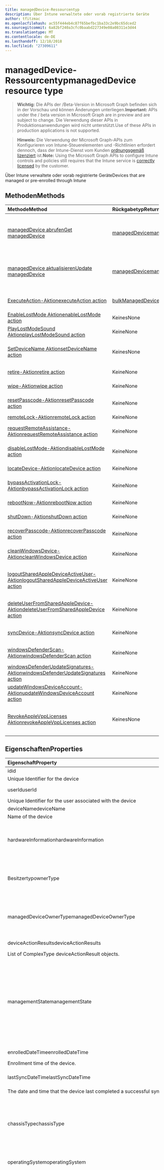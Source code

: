 ```yaml
---
title: managedDevice-Ressourcentyp
description: Über Intune verwaltete oder vorab registrierte Geräte
author: tfitzmac
ms.openlocfilehash: ac55f444eb4c87f65befbc1ba33c2e9bc65dced2
ms.sourcegitcommit: 6a82bf240a3cfc0baabd227349e08a08311e3d44
ms.translationtype: MT
ms.contentlocale: de-DE
ms.lasthandoff: 12/18/2018
ms.locfileid: "27309611"
---
```

# <a name="manageddevice-resource-type"></a><span data-ttu-id="a4b94-103">managedDevice-Ressourcentyp</span><span class="sxs-lookup"><span data-stu-id="a4b94-103">managedDevice resource type</span></span>

> <span data-ttu-id="a4b94-104">**Wichtig:** Die APIs der /Beta-Version in Microsoft Graph befinden sich in der Vorschau und können Änderungen unterliegen.</span><span class="sxs-lookup"><span data-stu-id="a4b94-104">**Important:** APIs under the / beta version in Microsoft Graph are in preview and are subject to change.</span></span> <span data-ttu-id="a4b94-105">Die Verwendung dieser APIs in Produktionsanwendungen wird nicht unterstützt.</span><span class="sxs-lookup"><span data-stu-id="a4b94-105">Use of these APIs in production applications is not supported.</span></span>

> <span data-ttu-id="a4b94-106">**Hinweis:** Die Verwendung der Microsoft Graph-APIs zum Konfigurieren von Intune-Steuerelementen und -Richtlinien erfordert dennoch, dass der Intune-Dienst vom Kunden [ordnungsgemäß lizenziert](https://go.microsoft.com/fwlink/?linkid=839381) ist.</span><span class="sxs-lookup"><span data-stu-id="a4b94-106">**Note:** Using the Microsoft Graph APIs to configure Intune controls and policies still requires that the Intune service is [correctly licensed](https://go.microsoft.com/fwlink/?linkid=839381) by the customer.</span></span>

<span data-ttu-id="a4b94-107">Über Intune verwaltete oder vorab registrierte Geräte</span><span class="sxs-lookup"><span data-stu-id="a4b94-107">Devices that are managed or pre-enrolled through Intune</span></span>
## <a name="methods"></a><span data-ttu-id="a4b94-108">Methoden</span><span class="sxs-lookup"><span data-stu-id="a4b94-108">Methods</span></span>
|<span data-ttu-id="a4b94-109">Methode</span><span class="sxs-lookup"><span data-stu-id="a4b94-109">Method</span></span>|<span data-ttu-id="a4b94-110">Rückgabetyp</span><span class="sxs-lookup"><span data-stu-id="a4b94-110">Return Type</span></span>|<span data-ttu-id="a4b94-111">Beschreibung</span><span class="sxs-lookup"><span data-stu-id="a4b94-111">Description</span></span>|
|:---|:---|:---|
|[<span data-ttu-id="a4b94-112">managedDevice abrufen</span><span class="sxs-lookup"><span data-stu-id="a4b94-112">Get managedDevice</span></span>](../api/intune-devices-manageddevice-get.md)|[<span data-ttu-id="a4b94-113">managedDevice</span><span class="sxs-lookup"><span data-stu-id="a4b94-113">managedDevice</span></span>](../resources/intune-devices-manageddevice.md)|<span data-ttu-id="a4b94-114">Lesen von Eigenschaften und Beziehungen des [managedDevice](../resources/intune-devices-manageddevice.md)-Objekts.</span><span class="sxs-lookup"><span data-stu-id="a4b94-114">Read properties and relationships of the [managedDevice](../resources/intune-devices-manageddevice.md) object.</span></span>|
|[<span data-ttu-id="a4b94-115">managedDevice aktualisieren</span><span class="sxs-lookup"><span data-stu-id="a4b94-115">Update managedDevice</span></span>](../api/intune-devices-manageddevice-update.md)|[<span data-ttu-id="a4b94-116">managedDevice</span><span class="sxs-lookup"><span data-stu-id="a4b94-116">managedDevice</span></span>](../resources/intune-devices-manageddevice.md)|<span data-ttu-id="a4b94-117">Aktualisieren der Eigenschaften eines [managedDeviceOverview](../resources/intune-devices-manageddevice.md)-Objekts.</span><span class="sxs-lookup"><span data-stu-id="a4b94-117">Update the properties of a [managedDevice](../resources/intune-devices-manageddevice.md) object.</span></span>|
|[<span data-ttu-id="a4b94-118">ExecuteAction-Aktion</span><span class="sxs-lookup"><span data-stu-id="a4b94-118">executeAction action</span></span>](../api/intune-devices-manageddevice-executeaction.md)|[<span data-ttu-id="a4b94-119">bulkManagedDeviceActionResult</span><span class="sxs-lookup"><span data-stu-id="a4b94-119">bulkManagedDeviceActionResult</span></span>](../resources/intune-devices-bulkmanageddeviceactionresult.md)|<span data-ttu-id="a4b94-120">Noch nicht dokumentiert</span><span class="sxs-lookup"><span data-stu-id="a4b94-120">Not yet documented</span></span>|
|[<span data-ttu-id="a4b94-121">EnableLostMode Aktion</span><span class="sxs-lookup"><span data-stu-id="a4b94-121">enableLostMode action</span></span>](../api/intune-devices-manageddevice-enablelostmode.md)|<span data-ttu-id="a4b94-122">Keines</span><span class="sxs-lookup"><span data-stu-id="a4b94-122">None</span></span>|<span data-ttu-id="a4b94-123">Verloren-Modus aktivieren</span><span class="sxs-lookup"><span data-stu-id="a4b94-123">Enable lost mode</span></span>|
|[<span data-ttu-id="a4b94-124">PlayLostModeSound Aktion</span><span class="sxs-lookup"><span data-stu-id="a4b94-124">playLostModeSound action</span></span>](../api/intune-devices-manageddevice-playlostmodesound.md)|<span data-ttu-id="a4b94-125">Keine</span><span class="sxs-lookup"><span data-stu-id="a4b94-125">None</span></span>|<span data-ttu-id="a4b94-126">Remotesperre</span><span class="sxs-lookup"><span data-stu-id="a4b94-126">Remote lock</span></span>|
|[<span data-ttu-id="a4b94-127">SetDeviceName Aktion</span><span class="sxs-lookup"><span data-stu-id="a4b94-127">setDeviceName action</span></span>](../api/intune-devices-manageddevice-setdevicename.md)|<span data-ttu-id="a4b94-128">Keines</span><span class="sxs-lookup"><span data-stu-id="a4b94-128">None</span></span>|<span data-ttu-id="a4b94-129">Festlegen Sie Name des Aufnahmegeräts des Geräts.</span><span class="sxs-lookup"><span data-stu-id="a4b94-129">Set device name of the device.</span></span>|
|[<span data-ttu-id="a4b94-130">retire-Aktion</span><span class="sxs-lookup"><span data-stu-id="a4b94-130">retire action</span></span>](../api/intune-devices-manageddevice-retire.md)|<span data-ttu-id="a4b94-131">Keine</span><span class="sxs-lookup"><span data-stu-id="a4b94-131">None</span></span>|<span data-ttu-id="a4b94-132">Zurückziehen eines Geräts</span><span class="sxs-lookup"><span data-stu-id="a4b94-132">Retire a device</span></span>|
|[<span data-ttu-id="a4b94-133">wipe-Aktion</span><span class="sxs-lookup"><span data-stu-id="a4b94-133">wipe action</span></span>](../api/intune-devices-manageddevice-wipe.md)|<span data-ttu-id="a4b94-134">Keine</span><span class="sxs-lookup"><span data-stu-id="a4b94-134">None</span></span>|<span data-ttu-id="a4b94-135">Zurücksetzen eines Geräts</span><span class="sxs-lookup"><span data-stu-id="a4b94-135">Wipe a device</span></span>|
|[<span data-ttu-id="a4b94-136">resetPasscode-Aktion</span><span class="sxs-lookup"><span data-stu-id="a4b94-136">resetPasscode action</span></span>](../api/intune-devices-manageddevice-resetpasscode.md)|<span data-ttu-id="a4b94-137">Keine</span><span class="sxs-lookup"><span data-stu-id="a4b94-137">None</span></span>|<span data-ttu-id="a4b94-138">Kennung zurücksetzen</span><span class="sxs-lookup"><span data-stu-id="a4b94-138">Reset passcode</span></span>|
|[<span data-ttu-id="a4b94-139">remoteLock-Aktion</span><span class="sxs-lookup"><span data-stu-id="a4b94-139">remoteLock action</span></span>](../api/intune-devices-manageddevice-remotelock.md)|<span data-ttu-id="a4b94-140">Keine</span><span class="sxs-lookup"><span data-stu-id="a4b94-140">None</span></span>|<span data-ttu-id="a4b94-141">Remotesperre</span><span class="sxs-lookup"><span data-stu-id="a4b94-141">Remote lock</span></span>|
|[<span data-ttu-id="a4b94-142">requestRemoteAssistance-Aktion</span><span class="sxs-lookup"><span data-stu-id="a4b94-142">requestRemoteAssistance action</span></span>](../api/intune-devices-manageddevice-requestremoteassistance.md)|<span data-ttu-id="a4b94-143">Keine</span><span class="sxs-lookup"><span data-stu-id="a4b94-143">None</span></span>|<span data-ttu-id="a4b94-144">Remoteunterstützung anfordern</span><span class="sxs-lookup"><span data-stu-id="a4b94-144">Request remote assistance</span></span>|
|[<span data-ttu-id="a4b94-145">disableLostMode-Aktion</span><span class="sxs-lookup"><span data-stu-id="a4b94-145">disableLostMode action</span></span>](../api/intune-devices-manageddevice-disablelostmode.md)|<span data-ttu-id="a4b94-146">Keine</span><span class="sxs-lookup"><span data-stu-id="a4b94-146">None</span></span>|<span data-ttu-id="a4b94-147">Modus für verlorene Geräte deaktivieren</span><span class="sxs-lookup"><span data-stu-id="a4b94-147">Disable lost mode</span></span>|
|[<span data-ttu-id="a4b94-148">locateDevice-Aktion</span><span class="sxs-lookup"><span data-stu-id="a4b94-148">locateDevice action</span></span>](../api/intune-devices-manageddevice-locatedevice.md)|<span data-ttu-id="a4b94-149">Keine</span><span class="sxs-lookup"><span data-stu-id="a4b94-149">None</span></span>|<span data-ttu-id="a4b94-150">Suchen eines Geräts</span><span class="sxs-lookup"><span data-stu-id="a4b94-150">Locate a device</span></span>|
|[<span data-ttu-id="a4b94-151">bypassActivationLock-Aktion</span><span class="sxs-lookup"><span data-stu-id="a4b94-151">bypassActivationLock action</span></span>](../api/intune-devices-manageddevice-bypassactivationlock.md)|<span data-ttu-id="a4b94-152">Keine</span><span class="sxs-lookup"><span data-stu-id="a4b94-152">None</span></span>|<span data-ttu-id="a4b94-153">Aktivierungssperre umgehen</span><span class="sxs-lookup"><span data-stu-id="a4b94-153">Bypass activation lock</span></span>|
|[<span data-ttu-id="a4b94-154">rebootNow-Aktion</span><span class="sxs-lookup"><span data-stu-id="a4b94-154">rebootNow action</span></span>](../api/intune-devices-manageddevice-rebootnow.md)|<span data-ttu-id="a4b94-155">Keine</span><span class="sxs-lookup"><span data-stu-id="a4b94-155">None</span></span>|<span data-ttu-id="a4b94-156">Gerät neu starten</span><span class="sxs-lookup"><span data-stu-id="a4b94-156">Reboot device</span></span>|
|[<span data-ttu-id="a4b94-157">shutDown-Aktion</span><span class="sxs-lookup"><span data-stu-id="a4b94-157">shutDown action</span></span>](../api/intune-devices-manageddevice-shutdown.md)|<span data-ttu-id="a4b94-158">Keine</span><span class="sxs-lookup"><span data-stu-id="a4b94-158">None</span></span>|<span data-ttu-id="a4b94-159">Gerät abschalten</span><span class="sxs-lookup"><span data-stu-id="a4b94-159">Shut down device</span></span>|
|[<span data-ttu-id="a4b94-160">recoverPasscode-Aktion</span><span class="sxs-lookup"><span data-stu-id="a4b94-160">recoverPasscode action</span></span>](../api/intune-devices-manageddevice-recoverpasscode.md)|<span data-ttu-id="a4b94-161">Keine</span><span class="sxs-lookup"><span data-stu-id="a4b94-161">None</span></span>|<span data-ttu-id="a4b94-162">Kennung wiederherstellen</span><span class="sxs-lookup"><span data-stu-id="a4b94-162">Recover passcode</span></span>|
|[<span data-ttu-id="a4b94-163">cleanWindowsDevice-Aktion</span><span class="sxs-lookup"><span data-stu-id="a4b94-163">cleanWindowsDevice action</span></span>](../api/intune-devices-manageddevice-cleanwindowsdevice.md)|<span data-ttu-id="a4b94-164">Keine</span><span class="sxs-lookup"><span data-stu-id="a4b94-164">None</span></span>|<span data-ttu-id="a4b94-165">Windows-Gerät bereinigen</span><span class="sxs-lookup"><span data-stu-id="a4b94-165">Clean Windows device</span></span>|
|[<span data-ttu-id="a4b94-166">logoutSharedAppleDeviceActiveUser-Aktion</span><span class="sxs-lookup"><span data-stu-id="a4b94-166">logoutSharedAppleDeviceActiveUser action</span></span>](../api/intune-devices-manageddevice-logoutsharedappledeviceactiveuser.md)|<span data-ttu-id="a4b94-167">Keine</span><span class="sxs-lookup"><span data-stu-id="a4b94-167">None</span></span>|<span data-ttu-id="a4b94-168">Aktiven Benutzer von freigegebenem Apple-Gerät abmelden</span><span class="sxs-lookup"><span data-stu-id="a4b94-168">Logout shared Apple device active user</span></span>|
|[<span data-ttu-id="a4b94-169">deleteUserFromSharedAppleDevice-Aktion</span><span class="sxs-lookup"><span data-stu-id="a4b94-169">deleteUserFromSharedAppleDevice action</span></span>](../api/intune-devices-manageddevice-deleteuserfromsharedappledevice.md)|<span data-ttu-id="a4b94-170">Keine</span><span class="sxs-lookup"><span data-stu-id="a4b94-170">None</span></span>|<span data-ttu-id="a4b94-171">Benutzer von freigegebenem Apple-Gerät löschen</span><span class="sxs-lookup"><span data-stu-id="a4b94-171">Delete user from shared Apple device</span></span>|
|[<span data-ttu-id="a4b94-172">syncDevice-Aktion</span><span class="sxs-lookup"><span data-stu-id="a4b94-172">syncDevice action</span></span>](../api/intune-devices-manageddevice-syncdevice.md)|<span data-ttu-id="a4b94-173">Keine</span><span class="sxs-lookup"><span data-stu-id="a4b94-173">None</span></span>|<span data-ttu-id="a4b94-174">Noch nicht dokumentiert.</span><span class="sxs-lookup"><span data-stu-id="a4b94-174">Not yet documented</span></span>|
|[<span data-ttu-id="a4b94-175">windowsDefenderScan-Aktion</span><span class="sxs-lookup"><span data-stu-id="a4b94-175">windowsDefenderScan action</span></span>](../api/intune-devices-manageddevice-windowsdefenderscan.md)|<span data-ttu-id="a4b94-176">Keine</span><span class="sxs-lookup"><span data-stu-id="a4b94-176">None</span></span>|<span data-ttu-id="a4b94-177">Noch nicht dokumentiert.</span><span class="sxs-lookup"><span data-stu-id="a4b94-177">Not yet documented</span></span>|
|[<span data-ttu-id="a4b94-178">windowsDefenderUpdateSignatures-Aktion</span><span class="sxs-lookup"><span data-stu-id="a4b94-178">windowsDefenderUpdateSignatures action</span></span>](../api/intune-devices-manageddevice-windowsdefenderupdatesignatures.md)|<span data-ttu-id="a4b94-179">Keine</span><span class="sxs-lookup"><span data-stu-id="a4b94-179">None</span></span>|<span data-ttu-id="a4b94-180">Noch nicht dokumentiert.</span><span class="sxs-lookup"><span data-stu-id="a4b94-180">Not yet documented</span></span>|
|[<span data-ttu-id="a4b94-181">updateWindowsDeviceAccount-Aktion</span><span class="sxs-lookup"><span data-stu-id="a4b94-181">updateWindowsDeviceAccount action</span></span>](../api/intune-devices-manageddevice-updatewindowsdeviceaccount.md)|<span data-ttu-id="a4b94-182">Keine</span><span class="sxs-lookup"><span data-stu-id="a4b94-182">None</span></span>|<span data-ttu-id="a4b94-183">Noch nicht dokumentiert</span><span class="sxs-lookup"><span data-stu-id="a4b94-183">Not yet documented</span></span>|
|[<span data-ttu-id="a4b94-184">RevokeAppleVppLicenses Aktion</span><span class="sxs-lookup"><span data-stu-id="a4b94-184">revokeAppleVppLicenses action</span></span>](../api/intune-devices-manageddevice-revokeapplevpplicenses.md)|<span data-ttu-id="a4b94-185">Keines</span><span class="sxs-lookup"><span data-stu-id="a4b94-185">None</span></span>|<span data-ttu-id="a4b94-186">Alle Apple Vpp Lizenzen für ein Gerät widerrufen</span><span class="sxs-lookup"><span data-stu-id="a4b94-186">Revoke all Apple Vpp licenses for a device</span></span>|

## <a name="properties"></a><span data-ttu-id="a4b94-187">Eigenschaften</span><span class="sxs-lookup"><span data-stu-id="a4b94-187">Properties</span></span>
|<span data-ttu-id="a4b94-188">Eigenschaft</span><span class="sxs-lookup"><span data-stu-id="a4b94-188">Property</span></span>|<span data-ttu-id="a4b94-189">Typ</span><span class="sxs-lookup"><span data-stu-id="a4b94-189">Type</span></span>|<span data-ttu-id="a4b94-190">Beschreibung</span><span class="sxs-lookup"><span data-stu-id="a4b94-190">Description</span></span>|
|:---|:---|:---|
|<span data-ttu-id="a4b94-191">id</span><span class="sxs-lookup"><span data-stu-id="a4b94-191">id</span></span>|<span data-ttu-id="a4b94-192">String</span><span class="sxs-lookup"><span data-stu-id="a4b94-192">String</span></span>|<span data-ttu-id="a4b94-193">Eindeutiger Bezeichner für das Gerät.
</span><span class="sxs-lookup"><span data-stu-id="a4b94-193">Unique Identifier for the device</span></span>|
|<span data-ttu-id="a4b94-194">userId</span><span class="sxs-lookup"><span data-stu-id="a4b94-194">userId</span></span>|<span data-ttu-id="a4b94-195">String</span><span class="sxs-lookup"><span data-stu-id="a4b94-195">String</span></span>|<span data-ttu-id="a4b94-196">Eindeutiger Bezeichner des Benutzers, der dem Gerät zugeordnet ist.
</span><span class="sxs-lookup"><span data-stu-id="a4b94-196">Unique Identifier for the user associated with the device</span></span>|
|<span data-ttu-id="a4b94-197">deviceName</span><span class="sxs-lookup"><span data-stu-id="a4b94-197">deviceName</span></span>|<span data-ttu-id="a4b94-198">String</span><span class="sxs-lookup"><span data-stu-id="a4b94-198">String</span></span>|<span data-ttu-id="a4b94-199">Name des Geräts.
</span><span class="sxs-lookup"><span data-stu-id="a4b94-199">Name of the device</span></span>|
|<span data-ttu-id="a4b94-200">hardwareInformation</span><span class="sxs-lookup"><span data-stu-id="a4b94-200">hardwareInformation</span></span>|[<span data-ttu-id="a4b94-201">hardwareInformation</span><span class="sxs-lookup"><span data-stu-id="a4b94-201">hardwareInformation</span></span>](../resources/intune-devices-hardwareinformation.md)|<span data-ttu-id="a4b94-202">Die Hardward Details für das Gerät.</span><span class="sxs-lookup"><span data-stu-id="a4b94-202">The hardward details for the device.</span></span>  <span data-ttu-id="a4b94-203">Enthält Informationen, wie Speicherplatz, Hersteller, Seriennummer.</span><span class="sxs-lookup"><span data-stu-id="a4b94-203">Includes information such as storage space, manufacturer, serial number, etc.</span></span>|
|<span data-ttu-id="a4b94-204">Besitzertyp</span><span class="sxs-lookup"><span data-stu-id="a4b94-204">ownerType</span></span>|[<span data-ttu-id="a4b94-205">Besitzertyp</span><span class="sxs-lookup"><span data-stu-id="a4b94-205">ownerType</span></span>](../resources/intune-devices-ownertype.md)|<span data-ttu-id="a4b94-206">Besitz des Geräts.</span><span class="sxs-lookup"><span data-stu-id="a4b94-206">Ownership of the device.</span></span> <span data-ttu-id="a4b94-207">'Company' oder 'Privat' kann sein.</span><span class="sxs-lookup"><span data-stu-id="a4b94-207">Can be 'company' or 'personal'.</span></span> <span data-ttu-id="a4b94-208">Mögliche Werte sind: `unknown`, `company` und `personal`.</span><span class="sxs-lookup"><span data-stu-id="a4b94-208">Possible values are: `unknown`, `company`, `personal`.</span></span>|
|<span data-ttu-id="a4b94-209">managedDeviceOwnerType</span><span class="sxs-lookup"><span data-stu-id="a4b94-209">managedDeviceOwnerType</span></span>|[<span data-ttu-id="a4b94-210">managedDeviceOwnerType</span><span class="sxs-lookup"><span data-stu-id="a4b94-210">managedDeviceOwnerType</span></span>](../resources/intune-devices-manageddeviceownertype.md)|<span data-ttu-id="a4b94-211">Besitz des Geräts.</span><span class="sxs-lookup"><span data-stu-id="a4b94-211">Ownership of the device.</span></span> <span data-ttu-id="a4b94-212">'Company' oder 'Privat' kann sein.</span><span class="sxs-lookup"><span data-stu-id="a4b94-212">Can be 'company' or 'personal'.</span></span> <span data-ttu-id="a4b94-213">Mögliche Werte sind: `unknown`, `company` und `personal`.</span><span class="sxs-lookup"><span data-stu-id="a4b94-213">Possible values are: `unknown`, `company`, `personal`.</span></span>|
|<span data-ttu-id="a4b94-214">deviceActionResults</span><span class="sxs-lookup"><span data-stu-id="a4b94-214">deviceActionResults</span></span>|<span data-ttu-id="a4b94-215">Collection von Objekten des Typs [deviceActionResult](../resources/intune-devices-deviceactionresult.md)</span><span class="sxs-lookup"><span data-stu-id="a4b94-215">[deviceActionResult](../resources/intune-devices-deviceactionresult.md) collection</span></span>|<span data-ttu-id="a4b94-216">Liste von Objekten des Typs „ComplexType deviceActionResult“.
</span><span class="sxs-lookup"><span data-stu-id="a4b94-216">List of ComplexType deviceActionResult objects.</span></span>|
|<span data-ttu-id="a4b94-217">managementState</span><span class="sxs-lookup"><span data-stu-id="a4b94-217">managementState</span></span>|[<span data-ttu-id="a4b94-218">managementState</span><span class="sxs-lookup"><span data-stu-id="a4b94-218">managementState</span></span>](../resources/intune-devices-managementstate.md)|<span data-ttu-id="a4b94-219">Verwaltungsstatus des Geräts.</span><span class="sxs-lookup"><span data-stu-id="a4b94-219">Management state of the device.</span></span> <span data-ttu-id="a4b94-220">Mögliche Werte sind: `managed`, `retirePending`, `retireFailed`, `wipePending`, `wipeFailed`, `unhealthy`, `deletePending`, `retireIssued`, `wipeIssued`, `wipeCanceled`, `retireCanceled` und `discovered`.</span><span class="sxs-lookup"><span data-stu-id="a4b94-220">Possible values are: `managed`, `retirePending`, `retireFailed`, `wipePending`, `wipeFailed`, `unhealthy`, `deletePending`, `retireIssued`, `wipeIssued`, `wipeCanceled`, `retireCanceled`, `discovered`.</span></span>|
|<span data-ttu-id="a4b94-221">enrolledDateTime</span><span class="sxs-lookup"><span data-stu-id="a4b94-221">enrolledDateTime</span></span>|<span data-ttu-id="a4b94-222">DateTimeOffset</span><span class="sxs-lookup"><span data-stu-id="a4b94-222">DateTimeOffset</span></span>|<span data-ttu-id="a4b94-223">Datum und Uhrzeit der Geräteregistrierung.
</span><span class="sxs-lookup"><span data-stu-id="a4b94-223">Enrollment time of the device.</span></span>|
|<span data-ttu-id="a4b94-224">lastSyncDateTime</span><span class="sxs-lookup"><span data-stu-id="a4b94-224">lastSyncDateTime</span></span>|<span data-ttu-id="a4b94-225">DateTimeOffset</span><span class="sxs-lookup"><span data-stu-id="a4b94-225">DateTimeOffset</span></span>|<span data-ttu-id="a4b94-226">Datum und Uhrzeit der letzten erfolgreichen Synchronisierung des Geräts mit Intune.
</span><span class="sxs-lookup"><span data-stu-id="a4b94-226">The date and time that the device last completed a successful sync with Intune.</span></span>|
|<span data-ttu-id="a4b94-227">chassisType</span><span class="sxs-lookup"><span data-stu-id="a4b94-227">chassisType</span></span>|[<span data-ttu-id="a4b94-228">chassisType</span><span class="sxs-lookup"><span data-stu-id="a4b94-228">chassisType</span></span>](../resources/intune-devices-chassistype.md)|<span data-ttu-id="a4b94-229">Chassistyp des Geräts.</span><span class="sxs-lookup"><span data-stu-id="a4b94-229">Chassis type of the device.</span></span> <span data-ttu-id="a4b94-230">Mögliche Werte: `unknown`, `desktop`, `laptop`, `worksWorkstation`, `enterpriseServer`, `phone`, `tablet`, `mobileOther`, `mobileUnknown`.</span><span class="sxs-lookup"><span data-stu-id="a4b94-230">Possible values are: `unknown`, `desktop`, `laptop`, `worksWorkstation`, `enterpriseServer`, `phone`, `tablet`, `mobileOther`, `mobileUnknown`.</span></span>|
|<span data-ttu-id="a4b94-231">operatingSystem</span><span class="sxs-lookup"><span data-stu-id="a4b94-231">operatingSystem</span></span>|<span data-ttu-id="a4b94-232">String</span><span class="sxs-lookup"><span data-stu-id="a4b94-232">String</span></span>|<span data-ttu-id="a4b94-233">Betriebssystem des Geräts.</span><span class="sxs-lookup"><span data-stu-id="a4b94-233">Operating system of the device.</span></span> <span data-ttu-id="a4b94-234">Windows, iOS usw.</span><span class="sxs-lookup"><span data-stu-id="a4b94-234">Windows, iOS, etc.</span></span>|
|<span data-ttu-id="a4b94-235">deviceType</span><span class="sxs-lookup"><span data-stu-id="a4b94-235">deviceType</span></span>|[<span data-ttu-id="a4b94-236">deviceType</span><span class="sxs-lookup"><span data-stu-id="a4b94-236">deviceType</span></span>](../resources/intune-shared-devicetype.md)|<span data-ttu-id="a4b94-237">Plattform des Geräts.</span><span class="sxs-lookup"><span data-stu-id="a4b94-237">Platform of the device.</span></span> <span data-ttu-id="a4b94-238">Mögliche Werte sind: `desktop`, `windowsRT`, `winMO6`, `nokia`, `windowsPhone`, `mac`, `winCE`, `winEmbedded`, `iPhone`, `iPad`, `iPod`, `android`, `iSocConsumer`, `unix`, `macMDM`, `holoLens`, `surfaceHub`, `androidForWork`, `androidEnterprise` , `blackberry`, `palm`, `unknown`.</span><span class="sxs-lookup"><span data-stu-id="a4b94-238">Possible values are: `desktop`, `windowsRT`, `winMO6`, `nokia`, `windowsPhone`, `mac`, `winCE`, `winEmbedded`, `iPhone`, `iPad`, `iPod`, `android`, `iSocConsumer`, `unix`, `macMDM`, `holoLens`, `surfaceHub`, `androidForWork`, `androidEnterprise`, `blackberry`, `palm`, `unknown`.</span></span>|
|<span data-ttu-id="a4b94-239">complianceState</span><span class="sxs-lookup"><span data-stu-id="a4b94-239">complianceState</span></span>|[<span data-ttu-id="a4b94-240">complianceState</span><span class="sxs-lookup"><span data-stu-id="a4b94-240">complianceState</span></span>](../resources/intune-devices-compliancestate.md)|<span data-ttu-id="a4b94-241">Konformitätsstatus des Geräts.</span><span class="sxs-lookup"><span data-stu-id="a4b94-241">Compliance state of the device.</span></span> <span data-ttu-id="a4b94-242">Mögliche Werte sind: `unknown`, `compliant`, `noncompliant`, `conflict`, `error`, `inGracePeriod` und `configManager`.</span><span class="sxs-lookup"><span data-stu-id="a4b94-242">Possible values are: `unknown`, `compliant`, `noncompliant`, `conflict`, `error`, `inGracePeriod`, `configManager`.</span></span>|
|<span data-ttu-id="a4b94-243">jailBroken</span><span class="sxs-lookup"><span data-stu-id="a4b94-243">jailBroken</span></span>|<span data-ttu-id="a4b94-244">String</span><span class="sxs-lookup"><span data-stu-id="a4b94-244">String</span></span>|<span data-ttu-id="a4b94-245">Gibt an, ob es sich um ein Gerät mit Jailbreak oder Rootzugriff handelt.</span><span class="sxs-lookup"><span data-stu-id="a4b94-245">whether the device is jail broken or rooted.</span></span>|
|<span data-ttu-id="a4b94-246">managementAgent</span><span class="sxs-lookup"><span data-stu-id="a4b94-246">managementAgent</span></span>|[<span data-ttu-id="a4b94-247">managementAgentType</span><span class="sxs-lookup"><span data-stu-id="a4b94-247">managementAgentType</span></span>](../resources/intune-devices-managementagenttype.md)|<span data-ttu-id="a4b94-248">Verwaltungskanal des Geräts.</span><span class="sxs-lookup"><span data-stu-id="a4b94-248">Management channel of the device.</span></span> <span data-ttu-id="a4b94-249">Intune, EAS usw. Mögliche Werte sind: `eas`, `mdm`, `easMdm`, `intuneClient`, `easIntuneClient`, `configurationManagerClient`, `configurationManagerClientMdm`, `configurationManagerClientMdmEas`, `unknown`, `jamf`, `googleCloudDevicePolicyController`, `microsoft365ManagedMdm`.</span><span class="sxs-lookup"><span data-stu-id="a4b94-249">Intune, EAS, etc. Possible values are: `eas`, `mdm`, `easMdm`, `intuneClient`, `easIntuneClient`, `configurationManagerClient`, `configurationManagerClientMdm`, `configurationManagerClientMdmEas`, `unknown`, `jamf`, `googleCloudDevicePolicyController`, `microsoft365ManagedMdm`.</span></span>|
|<span data-ttu-id="a4b94-250">osVersion</span><span class="sxs-lookup"><span data-stu-id="a4b94-250">osVersion</span></span>|<span data-ttu-id="a4b94-251">String</span><span class="sxs-lookup"><span data-stu-id="a4b94-251">String</span></span>|<span data-ttu-id="a4b94-252">Auf dem Gerät installierte Betriebssystemversion.
</span><span class="sxs-lookup"><span data-stu-id="a4b94-252">Operating system version of the device.</span></span>|
|<span data-ttu-id="a4b94-253">easActivated</span><span class="sxs-lookup"><span data-stu-id="a4b94-253">easActivated</span></span>|<span data-ttu-id="a4b94-254">Boolescher Wert</span><span class="sxs-lookup"><span data-stu-id="a4b94-254">Boolean</span></span>|<span data-ttu-id="a4b94-255">Gibt an, ob für das Gerät Exchange ActiveSync aktiviert ist.</span><span class="sxs-lookup"><span data-stu-id="a4b94-255">Whether the device is Exchange ActiveSync activated.</span></span>|
|<span data-ttu-id="a4b94-256">easDeviceId</span><span class="sxs-lookup"><span data-stu-id="a4b94-256">easDeviceId</span></span>|<span data-ttu-id="a4b94-257">String</span><span class="sxs-lookup"><span data-stu-id="a4b94-257">String</span></span>|<span data-ttu-id="a4b94-258">Exchange ActiveSync-ID des Geräts.
</span><span class="sxs-lookup"><span data-stu-id="a4b94-258">Exchange ActiveSync Id of the device.</span></span>|
|<span data-ttu-id="a4b94-259">easActivationDateTime</span><span class="sxs-lookup"><span data-stu-id="a4b94-259">easActivationDateTime</span></span>|<span data-ttu-id="a4b94-260">DateTimeOffset</span><span class="sxs-lookup"><span data-stu-id="a4b94-260">DateTimeOffset</span></span>|<span data-ttu-id="a4b94-261">Datum und Uhrzeit der Exchange ActiveSync-Aktivierung für das Gerät.
</span><span class="sxs-lookup"><span data-stu-id="a4b94-261">Exchange ActivationSync activation time of the device.</span></span>|
|<span data-ttu-id="a4b94-262">aadRegistered</span><span class="sxs-lookup"><span data-stu-id="a4b94-262">aadRegistered</span></span>|<span data-ttu-id="a4b94-263">Boolescher Wert</span><span class="sxs-lookup"><span data-stu-id="a4b94-263">Boolean</span></span>|<span data-ttu-id="a4b94-264">Gibt an, ob das Gerät in Azure Active Directory registriert ist.</span><span class="sxs-lookup"><span data-stu-id="a4b94-264">Whether the device is Azure Active Directory registered.</span></span>|
|<span data-ttu-id="a4b94-265">azureADRegistered</span><span class="sxs-lookup"><span data-stu-id="a4b94-265">azureADRegistered</span></span>|<span data-ttu-id="a4b94-266">Boolescher Wert</span><span class="sxs-lookup"><span data-stu-id="a4b94-266">Boolean</span></span>|<span data-ttu-id="a4b94-267">Gibt an, ob das Gerät in Azure Active Directory registriert ist.</span><span class="sxs-lookup"><span data-stu-id="a4b94-267">Whether the device is Azure Active Directory registered.</span></span>|
|<span data-ttu-id="a4b94-268">deviceEnrollmentType</span><span class="sxs-lookup"><span data-stu-id="a4b94-268">deviceEnrollmentType</span></span>|[<span data-ttu-id="a4b94-269">deviceEnrollmentType</span><span class="sxs-lookup"><span data-stu-id="a4b94-269">deviceEnrollmentType</span></span>](../resources/intune-shared-deviceenrollmenttype.md)|<span data-ttu-id="a4b94-270">Registrierungstyp des Geräts.</span><span class="sxs-lookup"><span data-stu-id="a4b94-270">Enrollment type of the device.</span></span> <span data-ttu-id="a4b94-271">Mögliche Werte: `unknown`, `userEnrollment`, `deviceEnrollmentManager`, `appleBulkWithUser`, `appleBulkWithoutUser`, `windowsAzureADJoin`, `windowsBulkUserless`, `windowsAutoEnrollment`, `windowsBulkAzureDomainJoin`, `windowsCoManagement`.</span><span class="sxs-lookup"><span data-stu-id="a4b94-271">Possible values are: `unknown`, `userEnrollment`, `deviceEnrollmentManager`, `appleBulkWithUser`, `appleBulkWithoutUser`, `windowsAzureADJoin`, `windowsBulkUserless`, `windowsAutoEnrollment`, `windowsBulkAzureDomainJoin`, `windowsCoManagement`.</span></span>|
|<span data-ttu-id="a4b94-272">lostModeState</span><span class="sxs-lookup"><span data-stu-id="a4b94-272">lostModeState</span></span>|[<span data-ttu-id="a4b94-273">lostModeState</span><span class="sxs-lookup"><span data-stu-id="a4b94-273">lostModeState</span></span>](../resources/intune-devices-lostmodestate.md)|<span data-ttu-id="a4b94-274">Gibt an, ob verloren-Modus aktiviert oder deaktiviert ist.</span><span class="sxs-lookup"><span data-stu-id="a4b94-274">Indicates if Lost mode is enabled or disabled.</span></span> <span data-ttu-id="a4b94-275">Mögliche Werte sind: `disabled` und `enabled`.</span><span class="sxs-lookup"><span data-stu-id="a4b94-275">Possible values are: `disabled`, `enabled`.</span></span>|
|<span data-ttu-id="a4b94-276">activationLockBypassCode</span><span class="sxs-lookup"><span data-stu-id="a4b94-276">activationLockBypassCode</span></span>|<span data-ttu-id="a4b94-277">String</span><span class="sxs-lookup"><span data-stu-id="a4b94-277">String</span></span>|<span data-ttu-id="a4b94-278">Code, der die Umgehung der Aktivierungssperre des Geräts ermöglicht</span><span class="sxs-lookup"><span data-stu-id="a4b94-278">Code that allows the Activation Lock on a device to be bypassed.</span></span>|
|<span data-ttu-id="a4b94-279">emailAddress</span><span class="sxs-lookup"><span data-stu-id="a4b94-279">emailAddress</span></span>|<span data-ttu-id="a4b94-280">String</span><span class="sxs-lookup"><span data-stu-id="a4b94-280">String</span></span>|<span data-ttu-id="a4b94-281">E-Mail-Adressen des Benutzers, der dem Gerät zugeordnet ist.
</span><span class="sxs-lookup"><span data-stu-id="a4b94-281">Email(s) for the user associated with the device</span></span>|
|<span data-ttu-id="a4b94-282">azureActiveDirectoryDeviceId</span><span class="sxs-lookup"><span data-stu-id="a4b94-282">azureActiveDirectoryDeviceId</span></span>|<span data-ttu-id="a4b94-283">String</span><span class="sxs-lookup"><span data-stu-id="a4b94-283">String</span></span>|<span data-ttu-id="a4b94-284">Eindeutiger Bezeichner des Azure Active Directory-Geräts.</span><span class="sxs-lookup"><span data-stu-id="a4b94-284">The unique identifier for the Azure Active Directory device.</span></span> <span data-ttu-id="a4b94-285">Schreibgeschützt.</span><span class="sxs-lookup"><span data-stu-id="a4b94-285">Read only.</span></span>|
|<span data-ttu-id="a4b94-286">azureADDeviceId</span><span class="sxs-lookup"><span data-stu-id="a4b94-286">azureADDeviceId</span></span>|<span data-ttu-id="a4b94-287">String</span><span class="sxs-lookup"><span data-stu-id="a4b94-287">String</span></span>|<span data-ttu-id="a4b94-288">Eindeutiger Bezeichner des Azure Active Directory-Geräts.</span><span class="sxs-lookup"><span data-stu-id="a4b94-288">The unique identifier for the Azure Active Directory device.</span></span> <span data-ttu-id="a4b94-289">Schreibgeschützt.</span><span class="sxs-lookup"><span data-stu-id="a4b94-289">Read only.</span></span>|
|<span data-ttu-id="a4b94-290">deviceRegistrationState</span><span class="sxs-lookup"><span data-stu-id="a4b94-290">deviceRegistrationState</span></span>|[<span data-ttu-id="a4b94-291">deviceRegistrationState</span><span class="sxs-lookup"><span data-stu-id="a4b94-291">deviceRegistrationState</span></span>](../resources/intune-devices-deviceregistrationstate.md)|<span data-ttu-id="a4b94-292">Registrierungsstatus des Geräts.</span><span class="sxs-lookup"><span data-stu-id="a4b94-292">Device registration state.</span></span> <span data-ttu-id="a4b94-293">Mögliche Werte sind: `notRegistered`, `registered`, `revoked`, `keyConflict`, `approvalPending`, `certificateReset` und `notRegisteredPendingEnrollment`, `unknown`.</span><span class="sxs-lookup"><span data-stu-id="a4b94-293">Possible values are: `notRegistered`, `registered`, `revoked`, `keyConflict`, `approvalPending`, `certificateReset`, `notRegisteredPendingEnrollment`, `unknown`.</span></span>|
|<span data-ttu-id="a4b94-294">deviceCategoryDisplayName</span><span class="sxs-lookup"><span data-stu-id="a4b94-294">deviceCategoryDisplayName</span></span>|<span data-ttu-id="a4b94-295">String</span><span class="sxs-lookup"><span data-stu-id="a4b94-295">String</span></span>|<span data-ttu-id="a4b94-296">Anzeigename der Gerätekategorie.
</span><span class="sxs-lookup"><span data-stu-id="a4b94-296">Device category display name</span></span>|
|<span data-ttu-id="a4b94-297">isSupervised</span><span class="sxs-lookup"><span data-stu-id="a4b94-297">isSupervised</span></span>|<span data-ttu-id="a4b94-298">Boolescher Wert</span><span class="sxs-lookup"><span data-stu-id="a4b94-298">Boolean</span></span>|<span data-ttu-id="a4b94-299">Überwachungsstatus des Geräts.
</span><span class="sxs-lookup"><span data-stu-id="a4b94-299">Device supervised status</span></span>|
|<span data-ttu-id="a4b94-300">exchangeLastSuccessfulSyncDateTime</span><span class="sxs-lookup"><span data-stu-id="a4b94-300">exchangeLastSuccessfulSyncDateTime</span></span>|<span data-ttu-id="a4b94-301">DateTimeOffset</span><span class="sxs-lookup"><span data-stu-id="a4b94-301">DateTimeOffset</span></span>|<span data-ttu-id="a4b94-302">Datum und Uhrzeit der letzten Verbindung des Geräts mit Exchange</span><span class="sxs-lookup"><span data-stu-id="a4b94-302">Last time the device contacted Exchange.</span></span>|
|<span data-ttu-id="a4b94-303">exchangeAccessState</span><span class="sxs-lookup"><span data-stu-id="a4b94-303">exchangeAccessState</span></span>|[<span data-ttu-id="a4b94-304">deviceManagementExchangeAccessState</span><span class="sxs-lookup"><span data-stu-id="a4b94-304">deviceManagementExchangeAccessState</span></span>](../resources/intune-devices-devicemanagementexchangeaccessstate.md)|<span data-ttu-id="a4b94-305">Zugriffsstatus des Geräts in Exchange.</span><span class="sxs-lookup"><span data-stu-id="a4b94-305">The Access State of the device in Exchange.</span></span> <span data-ttu-id="a4b94-306">Mögliche Werte sind: `none`, `unknown`, `allowed`, `blocked` und `quarantined`.</span><span class="sxs-lookup"><span data-stu-id="a4b94-306">Possible values are: `none`, `unknown`, `allowed`, `blocked`, `quarantined`.</span></span>|
|<span data-ttu-id="a4b94-307">exchangeAccessStateReason</span><span class="sxs-lookup"><span data-stu-id="a4b94-307">exchangeAccessStateReason</span></span>|[<span data-ttu-id="a4b94-308">deviceManagementExchangeAccessStateReason</span><span class="sxs-lookup"><span data-stu-id="a4b94-308">deviceManagementExchangeAccessStateReason</span></span>](../resources/intune-devices-devicemanagementexchangeaccessstatereason.md)|<span data-ttu-id="a4b94-309">Grund für den Zugriffsstatus des Geräts in Exchange.</span><span class="sxs-lookup"><span data-stu-id="a4b94-309">The reason for the device's access state in Exchange.</span></span> <span data-ttu-id="a4b94-310">Mögliche Werte sind: `none`, `unknown`, `exchangeGlobalRule`, `exchangeIndividualRule`, `exchangeDeviceRule`, `exchangeUpgrade`, `exchangeMailboxPolicy`, `other`, `compliant`, `notCompliant`, `notEnrolled`, `unknownLocation`, `mfaRequired`, `azureADBlockDueToAccessPolicy`, `compromisedPassword` und `deviceNotKnownWithManagedApp`.</span><span class="sxs-lookup"><span data-stu-id="a4b94-310">Possible values are: `none`, `unknown`, `exchangeGlobalRule`, `exchangeIndividualRule`, `exchangeDeviceRule`, `exchangeUpgrade`, `exchangeMailboxPolicy`, `other`, `compliant`, `notCompliant`, `notEnrolled`, `unknownLocation`, `mfaRequired`, `azureADBlockDueToAccessPolicy`, `compromisedPassword`, `deviceNotKnownWithManagedApp`.</span></span>|
|<span data-ttu-id="a4b94-311">remoteAssistanceSessionUrl</span><span class="sxs-lookup"><span data-stu-id="a4b94-311">remoteAssistanceSessionUrl</span></span>|<span data-ttu-id="a4b94-312">String</span><span class="sxs-lookup"><span data-stu-id="a4b94-312">String</span></span>|<span data-ttu-id="a4b94-313">URL zur Einrichtung einer Remoteunterstützungssitzung mit dem Gerät.
</span><span class="sxs-lookup"><span data-stu-id="a4b94-313">Url that allows a Remote Assistance session to be established with the device.</span></span>|
|<span data-ttu-id="a4b94-314">remoteAssistanceSessionErrorDetails</span><span class="sxs-lookup"><span data-stu-id="a4b94-314">remoteAssistanceSessionErrorDetails</span></span>|<span data-ttu-id="a4b94-315">String</span><span class="sxs-lookup"><span data-stu-id="a4b94-315">String</span></span>|<span data-ttu-id="a4b94-316">Fehlerzeichenfolge zur Beschreibung von Fehlern beim Erstellen von Objekten für Remoteunterstützungssitzungen.
</span><span class="sxs-lookup"><span data-stu-id="a4b94-316">An error string that identifies issues when creating Remote Assistance session objects.</span></span>|
|<span data-ttu-id="a4b94-317">isEncrypted</span><span class="sxs-lookup"><span data-stu-id="a4b94-317">isEncrypted</span></span>|<span data-ttu-id="a4b94-318">Boolescher Wert</span><span class="sxs-lookup"><span data-stu-id="a4b94-318">Boolean</span></span>|<span data-ttu-id="a4b94-319">Verschlüsselungsstatus des Geräts.
</span><span class="sxs-lookup"><span data-stu-id="a4b94-319">Device encryption status</span></span>|
|<span data-ttu-id="a4b94-320">userPrincipalName</span><span class="sxs-lookup"><span data-stu-id="a4b94-320">userPrincipalName</span></span>|<span data-ttu-id="a4b94-321">String</span><span class="sxs-lookup"><span data-stu-id="a4b94-321">String</span></span>|<span data-ttu-id="a4b94-322">Benutzerprinzipalname für das Gerät.
</span><span class="sxs-lookup"><span data-stu-id="a4b94-322">Device user principal name</span></span>|
|<span data-ttu-id="a4b94-323">model</span><span class="sxs-lookup"><span data-stu-id="a4b94-323">model</span></span>|<span data-ttu-id="a4b94-324">String</span><span class="sxs-lookup"><span data-stu-id="a4b94-324">String</span></span>|<span data-ttu-id="a4b94-325">Modell des Geräts.
</span><span class="sxs-lookup"><span data-stu-id="a4b94-325">Model of the device</span></span>|
|<span data-ttu-id="a4b94-326">manufacturer</span><span class="sxs-lookup"><span data-stu-id="a4b94-326">manufacturer</span></span>|<span data-ttu-id="a4b94-327">String</span><span class="sxs-lookup"><span data-stu-id="a4b94-327">String</span></span>|<span data-ttu-id="a4b94-328">Hersteller des Geräts.
</span><span class="sxs-lookup"><span data-stu-id="a4b94-328">Manufacturer of the device</span></span>|
|<span data-ttu-id="a4b94-329">imei</span><span class="sxs-lookup"><span data-stu-id="a4b94-329">imei</span></span>|<span data-ttu-id="a4b94-330">String</span><span class="sxs-lookup"><span data-stu-id="a4b94-330">String</span></span>|<span data-ttu-id="a4b94-331">IMEI</span><span class="sxs-lookup"><span data-stu-id="a4b94-331">IMEI</span></span>|
|<span data-ttu-id="a4b94-332">complianceGracePeriodExpirationDateTime</span><span class="sxs-lookup"><span data-stu-id="a4b94-332">complianceGracePeriodExpirationDateTime</span></span>|<span data-ttu-id="a4b94-333">DateTimeOffset</span><span class="sxs-lookup"><span data-stu-id="a4b94-333">DateTimeOffset</span></span>|<span data-ttu-id="a4b94-334">Datum und Uhrzeit des Ablaufs der Toleranzperiode für die Gerätekonformität.
</span><span class="sxs-lookup"><span data-stu-id="a4b94-334">The DateTime when device compliance grace period expires</span></span>|
|<span data-ttu-id="a4b94-335">serialNumber</span><span class="sxs-lookup"><span data-stu-id="a4b94-335">serialNumber</span></span>|<span data-ttu-id="a4b94-336">String</span><span class="sxs-lookup"><span data-stu-id="a4b94-336">String</span></span>|<span data-ttu-id="a4b94-337">Seriennummer.
</span><span class="sxs-lookup"><span data-stu-id="a4b94-337">SerialNumber</span></span>|
|<span data-ttu-id="a4b94-338">PhoneNumber</span><span class="sxs-lookup"><span data-stu-id="a4b94-338">phoneNumber</span></span>|<span data-ttu-id="a4b94-339">String</span><span class="sxs-lookup"><span data-stu-id="a4b94-339">String</span></span>|<span data-ttu-id="a4b94-340">Telefonnummer des Geräts.
</span><span class="sxs-lookup"><span data-stu-id="a4b94-340">Phone number of the device</span></span>|
|<span data-ttu-id="a4b94-341">androidSecurityPatchLevel</span><span class="sxs-lookup"><span data-stu-id="a4b94-341">androidSecurityPatchLevel</span></span>|<span data-ttu-id="a4b94-342">String</span><span class="sxs-lookup"><span data-stu-id="a4b94-342">String</span></span>|<span data-ttu-id="a4b94-343">Android-Sicherheitspatchlevel.
</span><span class="sxs-lookup"><span data-stu-id="a4b94-343">Android security patch level</span></span>|
|<span data-ttu-id="a4b94-344">userDisplayName</span><span class="sxs-lookup"><span data-stu-id="a4b94-344">userDisplayName</span></span>|<span data-ttu-id="a4b94-345">String</span><span class="sxs-lookup"><span data-stu-id="a4b94-345">String</span></span>|<span data-ttu-id="a4b94-346">Anzeigename des Benutzers.
</span><span class="sxs-lookup"><span data-stu-id="a4b94-346">User display name</span></span>|
|<span data-ttu-id="a4b94-347">configurationManagerClientEnabledFeatures</span><span class="sxs-lookup"><span data-stu-id="a4b94-347">configurationManagerClientEnabledFeatures</span></span>|[<span data-ttu-id="a4b94-348">configurationManagerClientEnabledFeatures</span><span class="sxs-lookup"><span data-stu-id="a4b94-348">configurationManagerClientEnabledFeatures</span></span>](../resources/intune-devices-configurationmanagerclientenabledfeatures.md)|<span data-ttu-id="a4b94-349">Aktivierte Funktionen des Konfigurations-Manager-Clients.
</span><span class="sxs-lookup"><span data-stu-id="a4b94-349">ConfigrMgr client enabled features</span></span>|
|<span data-ttu-id="a4b94-350">wiFiMacAddress</span><span class="sxs-lookup"><span data-stu-id="a4b94-350">wiFiMacAddress</span></span>|<span data-ttu-id="a4b94-351">String</span><span class="sxs-lookup"><span data-stu-id="a4b94-351">String</span></span>|<span data-ttu-id="a4b94-352">WLAN-MAC</span><span class="sxs-lookup"><span data-stu-id="a4b94-352">Wi-Fi MAC</span></span>|
|<span data-ttu-id="a4b94-353">deviceHealthAttestationState</span><span class="sxs-lookup"><span data-stu-id="a4b94-353">deviceHealthAttestationState</span></span>|[<span data-ttu-id="a4b94-354">deviceHealthAttestationState</span><span class="sxs-lookup"><span data-stu-id="a4b94-354">deviceHealthAttestationState</span></span>](../resources/intune-devices-devicehealthattestationstate.md)|<span data-ttu-id="a4b94-355">Status des Integritätsnachweises für Geräte.
</span><span class="sxs-lookup"><span data-stu-id="a4b94-355">The device health attestation state.</span></span>|
|<span data-ttu-id="a4b94-356">subscriberCarrier</span><span class="sxs-lookup"><span data-stu-id="a4b94-356">subscriberCarrier</span></span>|<span data-ttu-id="a4b94-357">String</span><span class="sxs-lookup"><span data-stu-id="a4b94-357">String</span></span>|<span data-ttu-id="a4b94-358">Netzbetreiber des Abonnenten.
</span><span class="sxs-lookup"><span data-stu-id="a4b94-358">Subscriber Carrier</span></span>|
|<span data-ttu-id="a4b94-359">meid</span><span class="sxs-lookup"><span data-stu-id="a4b94-359">meid</span></span>|<span data-ttu-id="a4b94-360">String</span><span class="sxs-lookup"><span data-stu-id="a4b94-360">String</span></span>|<span data-ttu-id="a4b94-361">MEID</span><span class="sxs-lookup"><span data-stu-id="a4b94-361">MEID</span></span>|
|<span data-ttu-id="a4b94-362">totalStorageSpaceInBytes</span><span class="sxs-lookup"><span data-stu-id="a4b94-362">totalStorageSpaceInBytes</span></span>|<span data-ttu-id="a4b94-363">Int64</span><span class="sxs-lookup"><span data-stu-id="a4b94-363">Int64</span></span>|<span data-ttu-id="a4b94-364">Gesamtspeicher in Byte.
</span><span class="sxs-lookup"><span data-stu-id="a4b94-364">Total Storage in Bytes</span></span>|
|<span data-ttu-id="a4b94-365">freeStorageSpaceInBytes</span><span class="sxs-lookup"><span data-stu-id="a4b94-365">freeStorageSpaceInBytes</span></span>|<span data-ttu-id="a4b94-366">Int64</span><span class="sxs-lookup"><span data-stu-id="a4b94-366">Int64</span></span>|<span data-ttu-id="a4b94-367">Freier Speicher in Byte.
</span><span class="sxs-lookup"><span data-stu-id="a4b94-367">Free Storage in Bytes</span></span>|
|<span data-ttu-id="a4b94-368">managedDeviceName</span><span class="sxs-lookup"><span data-stu-id="a4b94-368">managedDeviceName</span></span>|<span data-ttu-id="a4b94-369">String</span><span class="sxs-lookup"><span data-stu-id="a4b94-369">String</span></span>|<span data-ttu-id="a4b94-370">Automatisch generierter Name zur Identifizierung des Geräts.</span><span class="sxs-lookup"><span data-stu-id="a4b94-370">Automatically generated name to identify a device.</span></span> <span data-ttu-id="a4b94-371">Kann mit einem benutzerfreundlichen Namen überschrieben werden.</span><span class="sxs-lookup"><span data-stu-id="a4b94-371">Can be overwritten to a user friendly name.</span></span>|
|<span data-ttu-id="a4b94-372">partnerReportedThreatState</span><span class="sxs-lookup"><span data-stu-id="a4b94-372">partnerReportedThreatState</span></span>|[<span data-ttu-id="a4b94-373">managedDevicePartnerReportedHealthState</span><span class="sxs-lookup"><span data-stu-id="a4b94-373">managedDevicePartnerReportedHealthState</span></span>](../resources/intune-devices-manageddevicepartnerreportedhealthstate.md)|<span data-ttu-id="a4b94-374">Gibt den Bedrohungsstatus eines Geräts an, wenn das Konto und das Gerät einen Mobile Threat Defense-Partner nutzen.</span><span class="sxs-lookup"><span data-stu-id="a4b94-374">Indicates the threat state of a device when a Mobile Threat Defense partner is in use by the account and device.</span></span> <span data-ttu-id="a4b94-375">Schreibgeschützt.</span><span class="sxs-lookup"><span data-stu-id="a4b94-375">Read Only.</span></span> <span data-ttu-id="a4b94-376">Mögliche Werte: `unknown`, `activated`, `deactivated`, `secured`, `lowSeverity`, `mediumSeverity`, `highSeverity`, `unresponsive`, `compromised`, `misconfigured`.</span><span class="sxs-lookup"><span data-stu-id="a4b94-376">Possible values are: `unknown`, `activated`, `deactivated`, `secured`, `lowSeverity`, `mediumSeverity`, `highSeverity`, `unresponsive`, `compromised`, `misconfigured`.</span></span>|
|<span data-ttu-id="a4b94-377">usersLoggedOn</span><span class="sxs-lookup"><span data-stu-id="a4b94-377">usersLoggedOn</span></span>|<span data-ttu-id="a4b94-378">[LoggedOnUser](../resources/intune-devices-loggedonuser.md) -Auflistung</span><span class="sxs-lookup"><span data-stu-id="a4b94-378">[loggedOnUser](../resources/intune-devices-loggedonuser.md) collection</span></span>|<span data-ttu-id="a4b94-379">Gibt das letzte angemeldete Benutzer eines Geräts</span><span class="sxs-lookup"><span data-stu-id="a4b94-379">Indicates the last logged on users of a device</span></span>|
|<span data-ttu-id="a4b94-380">preferMdmOverGroupPolicyAppliedDateTime</span><span class="sxs-lookup"><span data-stu-id="a4b94-380">preferMdmOverGroupPolicyAppliedDateTime</span></span>|<span data-ttu-id="a4b94-381">DateTimeOffset</span><span class="sxs-lookup"><span data-stu-id="a4b94-381">DateTimeOffset</span></span>|<span data-ttu-id="a4b94-382">Meldet den DateTime-Wert die Einstellung PreferMdmOverGroupPolicy festgelegt wurde.</span><span class="sxs-lookup"><span data-stu-id="a4b94-382">Reports the DateTime the preferMdmOverGroupPolicy setting was set.</span></span>  <span data-ttu-id="a4b94-383">Wenn festgelegt ist, werden die Intune MDM Einstellungen Group Policy Settings außer Kraft setzen, wenn ein Konflikt vorliegt.</span><span class="sxs-lookup"><span data-stu-id="a4b94-383">When set, the Intune MDM settings will override Group Policy settings if there is a conflict.</span></span> <span data-ttu-id="a4b94-384">Schreibgeschützt.</span><span class="sxs-lookup"><span data-stu-id="a4b94-384">Read Only.</span></span>|
|<span data-ttu-id="a4b94-385">autopilotEnrolled</span><span class="sxs-lookup"><span data-stu-id="a4b94-385">autopilotEnrolled</span></span>|<span data-ttu-id="a4b94-386">Boolesch</span><span class="sxs-lookup"><span data-stu-id="a4b94-386">Boolean</span></span>|<span data-ttu-id="a4b94-387">Gibt an, ob das verwaltete Geräte über den Auto-Pilot registriert ist.</span><span class="sxs-lookup"><span data-stu-id="a4b94-387">Reports if the managed device is enrolled via auto-pilot.</span></span>|
|<span data-ttu-id="a4b94-388">requireUserEnrollmentApproval</span><span class="sxs-lookup"><span data-stu-id="a4b94-388">requireUserEnrollmentApproval</span></span>|<span data-ttu-id="a4b94-389">Boolesch</span><span class="sxs-lookup"><span data-stu-id="a4b94-389">Boolean</span></span>|<span data-ttu-id="a4b94-390">Gibt an, ob das Gerät verwalteten iOS Benutzer Genehmigung Registrierung wird.</span><span class="sxs-lookup"><span data-stu-id="a4b94-390">Reports if the managed iOS device is user approval enrollment.</span></span>|
|<span data-ttu-id="a4b94-391">managementCertificateExpirationDate</span><span class="sxs-lookup"><span data-stu-id="a4b94-391">managementCertificateExpirationDate</span></span>|<span data-ttu-id="a4b94-392">DateTimeOffset</span><span class="sxs-lookup"><span data-stu-id="a4b94-392">DateTimeOffset</span></span>|<span data-ttu-id="a4b94-393">Ablaufdatum des Zertifikats Berichte Gerät management</span><span class="sxs-lookup"><span data-stu-id="a4b94-393">Reports device management certificate expiration date</span></span>|
|<span data-ttu-id="a4b94-394">iccid</span><span class="sxs-lookup"><span data-stu-id="a4b94-394">iccid</span></span>|<span data-ttu-id="a4b94-395">String</span><span class="sxs-lookup"><span data-stu-id="a4b94-395">String</span></span>|<span data-ttu-id="a4b94-396">Chip Karte Bezeichner, ist es eine SIM-Karte eindeutige ID-Nummer.</span><span class="sxs-lookup"><span data-stu-id="a4b94-396">Integrated Circuit Card Identifier, it is A SIM card's unique identification number.</span></span>|
|<span data-ttu-id="a4b94-397">UDID</span><span class="sxs-lookup"><span data-stu-id="a4b94-397">udid</span></span>|<span data-ttu-id="a4b94-398">String</span><span class="sxs-lookup"><span data-stu-id="a4b94-398">String</span></span>|<span data-ttu-id="a4b94-399">Eindeutige Geräte-ID für iOS und Mac OS-Geräte.</span><span class="sxs-lookup"><span data-stu-id="a4b94-399">Unique Device Identifier for iOS and macOS devices.</span></span>|
|<span data-ttu-id="a4b94-400">roleScopeTagIds</span><span class="sxs-lookup"><span data-stu-id="a4b94-400">roleScopeTagIds</span></span>|<span data-ttu-id="a4b94-401">Collection von Objekten des Typs „String“</span><span class="sxs-lookup"><span data-stu-id="a4b94-401">String collection</span></span>|<span data-ttu-id="a4b94-402">Liste der Bereichs-Tag-IDs für diese Instanz des Geräts.</span><span class="sxs-lookup"><span data-stu-id="a4b94-402">List of Scope Tag IDs for this Device instance.</span></span>|
|<span data-ttu-id="a4b94-403">windowsActiveMalwareCount</span><span class="sxs-lookup"><span data-stu-id="a4b94-403">windowsActiveMalwareCount</span></span>|<span data-ttu-id="a4b94-404">Int32</span><span class="sxs-lookup"><span data-stu-id="a4b94-404">Int32</span></span>|<span data-ttu-id="a4b94-405">Anzahl von aktiven Malware für dieses Windows-Gerät</span><span class="sxs-lookup"><span data-stu-id="a4b94-405">Count of active malware for this windows device</span></span>|
|<span data-ttu-id="a4b94-406">windowsRemediatedMalwareCount</span><span class="sxs-lookup"><span data-stu-id="a4b94-406">windowsRemediatedMalwareCount</span></span>|<span data-ttu-id="a4b94-407">Int32</span><span class="sxs-lookup"><span data-stu-id="a4b94-407">Int32</span></span>|<span data-ttu-id="a4b94-408">Anzahl der für gewartete Malware für dieses Windows-Gerät</span><span class="sxs-lookup"><span data-stu-id="a4b94-408">Count of remediated malware for this windows device</span></span>|
|<span data-ttu-id="a4b94-409">notes</span><span class="sxs-lookup"><span data-stu-id="a4b94-409">notes</span></span>|<span data-ttu-id="a4b94-410">String</span><span class="sxs-lookup"><span data-stu-id="a4b94-410">String</span></span>|<span data-ttu-id="a4b94-411">Notes auf dem Gerät durch den IT-Administrator erstellt</span><span class="sxs-lookup"><span data-stu-id="a4b94-411">Notes on the device created by IT Admin</span></span>|
|<span data-ttu-id="a4b94-412">configurationManagerClientHealthState</span><span class="sxs-lookup"><span data-stu-id="a4b94-412">configurationManagerClientHealthState</span></span>|[<span data-ttu-id="a4b94-413">configurationManagerClientHealthState</span><span class="sxs-lookup"><span data-stu-id="a4b94-413">configurationManagerClientHealthState</span></span>](../resources/intune-devices-configurationmanagerclienthealthstate.md)|<span data-ttu-id="a4b94-414">Konfigurations-Manager-Client Integritätsstatus, gilt nur für Geräte verwaltet von MDM/Configuration Manager-Agent</span><span class="sxs-lookup"><span data-stu-id="a4b94-414">Configuration manager client health state, valid only for devices managed by MDM/ConfigMgr Agent</span></span>|

## <a name="relationships"></a><span data-ttu-id="a4b94-415">Beziehungen</span><span class="sxs-lookup"><span data-stu-id="a4b94-415">Relationships</span></span>
|<span data-ttu-id="a4b94-416">Beziehung</span><span class="sxs-lookup"><span data-stu-id="a4b94-416">Relationship</span></span>|<span data-ttu-id="a4b94-417">Typ</span><span class="sxs-lookup"><span data-stu-id="a4b94-417">Type</span></span>|<span data-ttu-id="a4b94-418">Beschreibung</span><span class="sxs-lookup"><span data-stu-id="a4b94-418">Description</span></span>|
|:---|:---|:---|
|<span data-ttu-id="a4b94-419">detectedApps</span><span class="sxs-lookup"><span data-stu-id="a4b94-419">detectedApps</span></span>|<span data-ttu-id="a4b94-420">[detectedApp](../resources/intune-devices-detectedapp.md)-Sammlung</span><span class="sxs-lookup"><span data-stu-id="a4b94-420">[detectedApp](../resources/intune-devices-detectedapp.md) collection</span></span>|<span data-ttu-id="a4b94-421">Alle Programme, die derzeit auf dem Gerät installiert.</span><span class="sxs-lookup"><span data-stu-id="a4b94-421">All applications currently installed on the device</span></span>|
|<span data-ttu-id="a4b94-422">deviceCategory</span><span class="sxs-lookup"><span data-stu-id="a4b94-422">deviceCategory</span></span>|[<span data-ttu-id="a4b94-423">deviceCategory</span><span class="sxs-lookup"><span data-stu-id="a4b94-423">deviceCategory</span></span>](../resources/intune-shared-devicecategory.md)|<span data-ttu-id="a4b94-424">Gerätekategorie</span><span class="sxs-lookup"><span data-stu-id="a4b94-424">Device category</span></span>|
|<span data-ttu-id="a4b94-425">windowsProtectionState</span><span class="sxs-lookup"><span data-stu-id="a4b94-425">windowsProtectionState</span></span>|[<span data-ttu-id="a4b94-426">windowsProtectionState</span><span class="sxs-lookup"><span data-stu-id="a4b94-426">windowsProtectionState</span></span>](../resources/intune-devices-windowsprotectionstate.md)|<span data-ttu-id="a4b94-427">Das Gerät Sicherheitsstatus.</span><span class="sxs-lookup"><span data-stu-id="a4b94-427">The device protection status.</span></span>|

## <a name="json-representation"></a><span data-ttu-id="a4b94-428">JSON-Darstellung</span><span class="sxs-lookup"><span data-stu-id="a4b94-428">JSON Representation</span></span>
<span data-ttu-id="a4b94-429">Es folgt eine JSON-Darstellung der Ressource.</span><span class="sxs-lookup"><span data-stu-id="a4b94-429">Here is a JSON representation of the resource.</span></span>
<!-- {
  "blockType": "resource",
  "keyProperty": "id",
  "@odata.type": "microsoft.graph.managedDevice"
}
-->
``` json
{
  "@odata.type": "#microsoft.graph.managedDevice",
  "id": "String (identifier)",
  "userId": "String",
  "deviceName": "String",
  "hardwareInformation": {
    "@odata.type": "microsoft.graph.hardwareInformation",
    "serialNumber": "String",
    "totalStorageSpace": 1024,
    "freeStorageSpace": 1024,
    "imei": "String",
    "meid": "String",
    "manufacturer": "String",
    "model": "String",
    "phoneNumber": "String",
    "subscriberCarrier": "String",
    "cellularTechnology": "String",
    "wifiMac": "String",
    "operatingSystemLanguage": "String",
    "isSupervised": true,
    "isEncrypted": true,
    "isSharedDevice": true,
    "sharedDeviceCachedUsers": [
      {
        "@odata.type": "microsoft.graph.sharedAppleDeviceUser",
        "userPrincipalName": "String",
        "dataToSync": true,
        "dataQuota": 1024,
        "dataUsed": 1024
      }
    ],
    "tpmSpecificationVersion": "String",
    "operatingSystemEdition": "String",
    "deviceFullQualifiedDomainName": "String",
    "deviceGuardVirtualizationBasedSecurityHardwareRequirementState": "String",
    "deviceGuardVirtualizationBasedSecurityState": "String",
    "deviceGuardLocalSystemAuthorityCredentialGuardState": "String"
  },
  "ownerType": "String",
  "managedDeviceOwnerType": "String",
  "deviceActionResults": [
    {
      "@odata.type": "microsoft.graph.deviceActionResult",
      "actionName": "String",
      "actionState": "String",
      "startDateTime": "String (timestamp)",
      "lastUpdatedDateTime": "String (timestamp)"
    }
  ],
  "managementState": "String",
  "enrolledDateTime": "String (timestamp)",
  "lastSyncDateTime": "String (timestamp)",
  "chassisType": "String",
  "operatingSystem": "String",
  "deviceType": "String",
  "complianceState": "String",
  "jailBroken": "String",
  "managementAgent": "String",
  "osVersion": "String",
  "easActivated": true,
  "easDeviceId": "String",
  "easActivationDateTime": "String (timestamp)",
  "aadRegistered": true,
  "azureADRegistered": true,
  "deviceEnrollmentType": "String",
  "lostModeState": "String",
  "activationLockBypassCode": "String",
  "emailAddress": "String",
  "azureActiveDirectoryDeviceId": "String",
  "azureADDeviceId": "String",
  "deviceRegistrationState": "String",
  "deviceCategoryDisplayName": "String",
  "isSupervised": true,
  "exchangeLastSuccessfulSyncDateTime": "String (timestamp)",
  "exchangeAccessState": "String",
  "exchangeAccessStateReason": "String",
  "remoteAssistanceSessionUrl": "String",
  "remoteAssistanceSessionErrorDetails": "String",
  "isEncrypted": true,
  "userPrincipalName": "String",
  "model": "String",
  "manufacturer": "String",
  "imei": "String",
  "complianceGracePeriodExpirationDateTime": "String (timestamp)",
  "serialNumber": "String",
  "phoneNumber": "String",
  "androidSecurityPatchLevel": "String",
  "userDisplayName": "String",
  "configurationManagerClientEnabledFeatures": {
    "@odata.type": "microsoft.graph.configurationManagerClientEnabledFeatures",
    "inventory": true,
    "modernApps": true,
    "resourceAccess": true,
    "deviceConfiguration": true,
    "compliancePolicy": true,
    "windowsUpdateForBusiness": true
  },
  "wiFiMacAddress": "String",
  "deviceHealthAttestationState": {
    "@odata.type": "microsoft.graph.deviceHealthAttestationState",
    "lastUpdateDateTime": "String",
    "contentNamespaceUrl": "String",
    "deviceHealthAttestationStatus": "String",
    "contentVersion": "String",
    "issuedDateTime": "String (timestamp)",
    "attestationIdentityKey": "String",
    "resetCount": 1024,
    "restartCount": 1024,
    "dataExcutionPolicy": "String",
    "bitLockerStatus": "String",
    "bootManagerVersion": "String",
    "codeIntegrityCheckVersion": "String",
    "secureBoot": "String",
    "bootDebugging": "String",
    "operatingSystemKernelDebugging": "String",
    "codeIntegrity": "String",
    "testSigning": "String",
    "safeMode": "String",
    "windowsPE": "String",
    "earlyLaunchAntiMalwareDriverProtection": "String",
    "virtualSecureMode": "String",
    "pcrHashAlgorithm": "String",
    "bootAppSecurityVersion": "String",
    "bootManagerSecurityVersion": "String",
    "tpmVersion": "String",
    "pcr0": "String",
    "secureBootConfigurationPolicyFingerPrint": "String",
    "codeIntegrityPolicy": "String",
    "bootRevisionListInfo": "String",
    "operatingSystemRevListInfo": "String",
    "healthStatusMismatchInfo": "String",
    "healthAttestationSupportedStatus": "String"
  },
  "subscriberCarrier": "String",
  "meid": "String",
  "totalStorageSpaceInBytes": 1024,
  "freeStorageSpaceInBytes": 1024,
  "managedDeviceName": "String",
  "partnerReportedThreatState": "String",
  "usersLoggedOn": [
    {
      "@odata.type": "microsoft.graph.loggedOnUser",
      "userId": "String",
      "lastLogOnDateTime": "String (timestamp)"
    }
  ],
  "preferMdmOverGroupPolicyAppliedDateTime": "String (timestamp)",
  "autopilotEnrolled": true,
  "requireUserEnrollmentApproval": true,
  "managementCertificateExpirationDate": "String (timestamp)",
  "iccid": "String",
  "udid": "String",
  "roleScopeTagIds": [
    "String"
  ],
  "windowsActiveMalwareCount": 1024,
  "windowsRemediatedMalwareCount": 1024,
  "notes": "String",
  "configurationManagerClientHealthState": {
    "@odata.type": "microsoft.graph.configurationManagerClientHealthState",
    "state": "String",
    "errorCode": 1024,
    "lastSyncDateTime": "String (timestamp)"
  }
}
```





